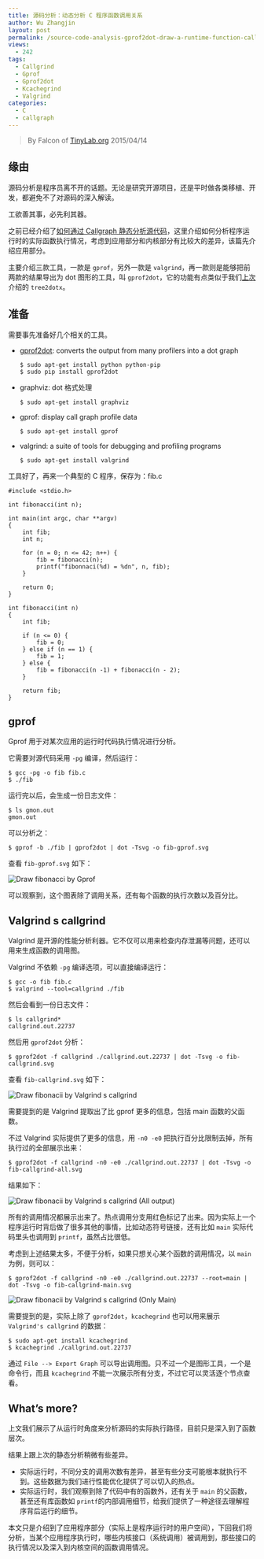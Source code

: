 ```yaml
---
title: 源码分析：动态分析 C 程序函数调用关系
author: Wu Zhangjin
layout: post
permalink: /source-code-analysis-gprof2dot-draw-a-runtime-function-calls-the-c-program/
views:
  - 242
tags:
  - Callgrind
  - Gprof
  - Gprof2dot
  - Kcachegrind
  - Valgrind
categories:
  - C
  - callgraph
---
```


> By Falcon of [TinyLab.org][1]
> 2015/04/14


## 缘由

源码分析是程序员离不开的话题。无论是研究开源项目，还是平时做各类移植、开发，都避免不了对源码的深入解读。

工欲善其事，必先利其器。

之前已经介绍了[如何通过 Callgraph 静态分析源代码][2]，这里介绍如何分析程序运行时的实际函数执行情况，考虑到应用部分和内核部分有比较大的差异，该篇先介绍应用部分。

主要介绍三款工具，一款是 `gprof`，另外一款是 `valgrind`，再一款则是能够把前两款的结果导出为 dot 图形的工具，叫 `gprof2dot`，它的功能有点类似于我们[上次][2]介绍的 `tree2dotx`。

## 准备

需要事先准备好几个相关的工具。

  * [gprof2dot][3]: converts the output from many profilers into a dot graph

        $ sudo apt-get install python python-pip
        $ sudo pip install gprof2dot


  * graphviz: dot 格式处理

        $ sudo apt-get install graphviz


  * gprof: display call graph profile data

        $ sudo apt-get install gprof


  * valgrind: a suite of tools for debugging and profiling programs

        $ sudo apt-get install valgrind


工具好了，再来一个典型的 C 程序，保存为：fib.c

    #include <stdio.h>

    int fibonacci(int n);

    int main(int argc, char **argv)
    {
        int fib;
        int n;

        for (n = 0; n <= 42; n++) {
            fib = fibonacci(n);
            printf("fibonnaci(%d) = %dn", n, fib);
        }

        return 0;
    }

    int fibonacci(int n)
    {
        int fib;

        if (n <= 0) {
            fib = 0;
        } else if (n == 1) {
            fib = 1;
        } else {
            fib = fibonacci(n -1) + fibonacci(n - 2);
        }

        return fib;
    }


## gprof

Gprof 用于对某次应用的运行时代码执行情况进行分析。

它需要对源代码采用 `-pg` 编译，然后运行：

    $ gcc -pg -o fib fib.c
    $ ./fib


运行完以后，会生成一份日志文件：

    $ ls gmon.out
    gmon.out


可以分析之：

    $ gprof -b ./fib | gprof2dot | dot -Tsvg -o fib-gprof.svg


查看 `fib-gprof.svg` 如下：

![Draw fibonacci by Gprof][4]

可以观察到，这个图表除了调用关系，还有每个函数的执行次数以及百分比。

## Valgrind s callgrind

Valgrind 是开源的性能分析利器。它不仅可以用来检查内存泄漏等问题，还可以用来生成函数的调用图。

Valgrind 不依赖 `-pg` 编译选项，可以直接编译运行：

    $ gcc -o fib fib.c
    $ valgrind --tool=callgrind ./fib


然后会看到一份日志文件：

    $ ls callgrind*
    callgrind.out.22737


然后用 `gprof2dot` 分析：

    $ gprof2dot -f callgrind ./callgrind.out.22737 | dot -Tsvg -o fib-callgrind.svg


查看 `fib-callgrind.svg` 如下：

![Draw fibonacii by Valgrind s callgrind][5]

需要提到的是 Valgrind 提取出了比 gprof 更多的信息，包括 main 函数的父函数。

不过 Valgrind 实际提供了更多的信息，用 `-n0 -e0` 把执行百分比限制去掉，所有执行过的全部展示出来：

    $ gprof2dot -f callgrind -n0 -e0 ./callgrind.out.22737 | dot -Tsvg -o fib-callgrind-all.svg


结果如下：

![Draw fibonacii by Valgrind s callgrind (All output)][6]

所有的调用情况都展示出来了。热点调用分支用红色标记了出来。因为实际上一个程序运行时背后做了很多其他的事情，比如动态符号链接，还有比如 `main` 实际代码里头也调用到 `printf`，虽然占比很低。

考虑到上述结果太多，不便于分析，如果只想关心某个函数的调用情况，以 `main` 为例，则可以：

    $ gprof2dot -f callgrind -n0 -e0 ./callgrind.out.22737 --root=main | dot -Tsvg -o fib-callgrind-main.svg


![Draw fibonacii by Valgrind s callgrind (Only Main)][7]

需要提到的是，实际上除了 `gprof2dot`，`kcachegrind` 也可以用来展示 `Valgrind's callgrind` 的数据：

    $ sudo apt-get install kcachegrind
    $ kcachegrind ./callgrind.out.22737


通过 `File --> Export Graph` 可以导出调用图。只不过一个是图形工具，一个是命令行，而且 `kcachegrind` 不能一次展示所有分支，不过它可以灵活逐个节点查看。

## What&#8217;s more?

上文我们展示了从运行时角度来分析源码的实际执行路径，目前只是深入到了函数层次。

结果上跟上次的静态分析稍微有些差异。

  * 实际运行时，不同分支的调用次数有差异，甚至有些分支可能根本就执行不到。这些数据为我们进行性能优化提供了可以切入的热点。
  * 实际运行时，我们观察到除了代码中有的函数外，还有关于 `main` 的父函数，甚至还有库函数如 `printf`的内部调用细节，给我们提供了一种途径去理解程序背后运行的细节。

本文只是介绍到了应用程序部分（实际上是程序运行时的用户空间），下回我们将分析，当某个应用程序执行时，哪些内核接口（系统调用）被调用到，那些接口的执行情况以及深入到内核空间的函数调用情况。





 [1]: http://tinylab.org
 [2]: /callgraph-draw-the-calltree-of-c-functions/
 [3]: https://github.com/jrfonseca/gprof2dot
 [4]: /wp-content/uploads/2015/04/callgraph/fib-gprof.svg
 [5]: /wp-content/uploads/2015/04/callgraph//fib-callgrind.svg
 [6]: /wp-content/uploads/2015/04/callgraph/fib-callgrind-all.svg
 [7]: /wp-content/uploads/2015/04/callgraph//fib-callgrind-main.svg
